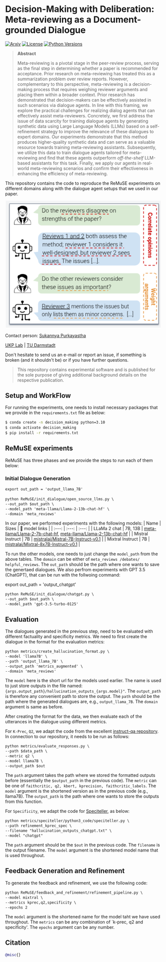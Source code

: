 # Decision-Making with Deliberation: Meta-reviewing as a Document-grounded Dialogue

[![Arxiv](https://img.shields.io/badge/Arxiv-2409.19505-red?style=flat&logo=arxiv&logoColor=white)]()
[![License](https://img.shields.io/github/license/UKPLab/ukp-project-template)](https://opensource.org/licenses/Apache-2.0)
[![Python Versions](https://img.shields.io/badge/Python-3.10-blue.svg?style=flat&logo=python&logoColor=white)](https://www.python.org/)
>  **Abstract**
>
> Meta-reviewing is a pivotal stage in the peer-review process, serving as the final step in determining whether a paper is recommended for acceptance. Prior research on meta-reviewing has treated this as a summarization problem over review reports. However, complementary to this perspective, meta-reviewing is a decision-making process that requires weighing reviewer arguments and placing them within a broader context. Prior research has demonstrated that decision-makers can be effectively assisted in such scenarios via dialogue agents. In line with this framing,
we explore the practical challenges for realizing dialog agents that can effectively assist meta-reviewers. Concretely, we first address the issue of data scarcity for training dialogue agents by generating synthetic data using Large Language Models (LLMs) based on a self-refinement strategy to improve the relevance of these dialogues to expert domains. Our experiments demonstrate that this method produces higher-quality synthetic data and can serve as a valuable resource towards training meta-reviewing assistants. Subsequently, we utilize this data to train dialogue agents tailored for meta-reviewing and find that these agents outperform *off-the-shelf* LLM-based assistants for this task. Finally, we apply our agents in real-world meta-reviewing scenarios and confirm their effectiveness in enhancing the efficiency of meta-reviewing.
>
This repository contains the code to reproduce the ReMuSE experiments on different domains along with the dialogue agent setups that we used in our paper. 

<p align="center">
<img src="assets/Fig1_v2.png" width="500">
</p>


Contact person: [Sukannya Purkayastha](mailto:sukannya.purkayastha@tu-darmstadt.de)

[UKP Lab](https://www.ukp.tu-darmstadt.de/) | [TU Darmstadt](https://www.tu-darmstadt.de/
)

Don't hesitate to send us an e-mail or report an issue, if something is broken (and it shouldn't be) or if you have further questions.

> This repository contains experimental software and is published for the sole purpose of giving additional background details on the respective publication.



## Setup and WorkFlow
For running the experiments, one needs to install necessary packages that we provide in the ``requirements.txt`` file as below:
>
```bash
$ conda create -n decision_making python=3.10
$ conda activate decision_making
$ pip install -r requirements.txt
```
>

## ReMuSE experiments
ReMuSE has three phases and we provide the steps to run each of them below:

### Initial Dialogue Generation

>
    export out_path = 'output_llama_7B'

    python ReMuSE/init_dialogue/open_source_llms.py \
    --out_path $out_path \
    --model_path 'meta-llama/Llama-2-13b-chat-hf' \
    --domain 'meta_reviews'
>
In our paper, we performed experiments with the following models:
| Name     | Sizes | 🤗 model links   |
| :---: | :---: | :---: |
| LLaMa 2 chat    |  7B, 13B | [meta-llama/Llama-2-7b-chat-hf](https://huggingface.co/meta-llama/Llama-2-7b-chat-hf), [meta-llama/Llama-2-13b-chat-hf](https://huggingface.co/meta-llama/Llama-2-13b-chat-hf) |
| Mistral Instruct    | 7B   | [mistralai/Mistral-7B-Instruct-v0.1](https://huggingface.co/mistralai/Mistral-7B-Instruct-v0.1)  |
| Mixtral Instruct    | 7B   | [mistralai/Mixtral-8x7B-Instruct-v0.1](https://huggingface.co/mistralai/Mixtral-8x7B-Instruct-v0.1) |

To run the other models, one needs to just change the ``model_path`` from the above tables. The ``domain`` can be either of ``meta_reviews /debates/ helpful_reviews``. The ``out_path`` should be the path where one wants to save the genertaed dialogues. We also perfrom experiments with  GPT 3.5 (ChatGPT), that can be run with the follwoing command:
>
export out_path = 'output_chatgpt'
>
>
    python ReMuSE/init_dialogue/chatgpt.py \
    --out_path $out_path \
    --model_path 'gpt-3.5-turbo-0125'
>

## Evaluation
The dialogues generated in the previous step, need to be evaluated with different factuality and specificity metrics. We need to first create the dialogue in the format for the evaluation metrics:
>
>
    python metrics/create_hallucination_format.py \
    --model 'llama7B' \
    --path 'output_llama_7B' \
    --output_path 'metrics_augmented' \
    --domain 'meta_reviews'
>
>
The ``model`` here is the short url for the models used earlier. The name is used to just store outputs in the file named: ``{args.output_path}/hallucination_outputs_{args.model}"``. The ``output_path`` is therefore any convenient path to store the output. The ``path`` should be the path where the generated dialogues are, e.g., ``output_llama_7B``. The ``domain`` argument is same as before.

After creating the format for the data, we then evaluate each of the utterances in the dialogue using different metrics.

For ``K-Prec``, ``Q2``, we adapt the code from the excellent [instruct-qa repository](https://github.com/McGill-NLP/instruct-qa). In connection to our repository, it needs to be run as follows:
>
    python metrics/evaluate_responses.py \
    --path $data_path \
    --metric q2 \
    --model llama7B \
    --output_path $out
>
The ``path`` argument takes the path where we stored the formatted outputs before (essentially the ``$output_path`` in the previous code). The ``metric`` can be one of ``faithcritic, q2, kbert, kprecision, faithcritic_labels``. The ``model`` argument is the shortened version as in the previous code (e.g., llama7B). The ``output_path`` is the path where one wants to store the outputs from this function.

For ``Specificity``, we adapt the code for [Speciteller](https://github.com/jjessyli/speciteller), as below:
>
    python metrics/speciteller/python3_code/speciteller.py \
    --path refinement_kprec_spec \
    --filename "hallucination_outputs_chatgpt.txt" \
    --model "chatgpt" 
> 

The ``path`` argument should be the ``$out`` in the previous code. The      ``filename`` is the output filename. The  ``model`` argument is the shortened model name that is used throughout.  


## Feedback Generation and Refinement
To generate the feedback and refinement, we use the following code:

>
    python ReMuSE/feedback_and_refinement/refinement_pipeline.py \
    --model mixtral \
    --metrics kprec,q2,specificity \
    --epochs 2
>
The ``model`` argument is the shortened name for the model taht we have used throughout. The ``metrics`` can be any combination of `k-prec, q2 and specificity'. The ``epochs`` argument can be any number.

## Citation

```bib
@misc{}
```
